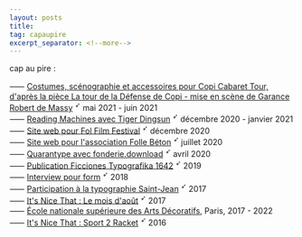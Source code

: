 ```yaml
---
layout: posts
title:
tag: capaupire
excerpt_separator: <!--more-->
---
```


cap au pire :<br>

<!--more-->

⸺ [Costumes, scénographie et accessoires pour Copi Cabaret Tour, d'après la pièce La tour de la Défense de Copi - mise en scène de Garance Robert de Massy][11] <sup>➶</sup> mai 2021 - juin 2021<br>
⸺ [Reading Machines avec Tiger Dingsun][10] <sup>➶</sup> décembre 2020 - janvier 2021<br>
⸺ [Site web pour Fol Film Festival][9] <sup>➶</sup> décembre 2020<br>
⸺ [Site web pour l'association Folle Béton][8] <sup>➶</sup> juillet 2020<br>
⸺ [Quarantype avec fonderie.download][7] <sup>➶</sup> avril 2020 <br>
⸺ [Publication Ficciones Typografika 1642][6] <sup>➶</sup> 2019 <br>
⸺ [Interview pour form][5] <sup>➶</sup> 2018 <br>
⸺ [Participation à la typographie Saint-Jean][4] <sup>➶</sup> 2017 <br>
⸺ [It's Nice That : Le mois d'août][3] <sup>➶</sup> 2017 <br>
⸺ [École nationale supérieure des Arts Décoratifs][2], Paris, 2017 - 2022 <br>
⸺ [It's Nice That : Sport 2 Racket][1] <sup>➶</sup> 2016 <br>

[11]: https://www.raynauddelage.com/-/galleries/ecoles/cnsad/copi-cabaret-tour-garance-robert-de-massy#media_b36964b6-70d3-4bba-8138-c66e0fd3a7de
[10]: https://tdingsun.github.io/paul/
[9]: http://folfilmfestival.com
[8]: http://follebeton.com/entree
[7]: https://www.fonderie.download/quarantype.html
[6]: https://formisteditions.co/products/ficciones-typografika-br-1642
[5]: https://www.form.de
[4]: http://velvetyne.fr/fonts/saintjean/
[3]: https://www.itsnicethat.com/articles/paul-bouigue-august-publication-110817
[2]: /assets/video-ensad.mp4
[1]: https://www.itsnicethat.com/articles/paul-bouigue-sport-2-racket-091216
